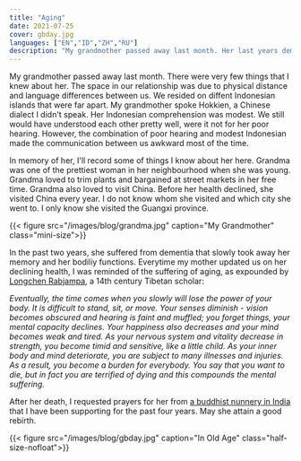 ```yaml
---
title: "Aging"
date: 2021-07-25
cover: gbday.jpg
languages: ["EN","ID","ZH","RU"]
description: "My grandmother passed away last month. Her last years demonstrated to me the suffering of aging..."
---
```


My grandmother passed away last month. There were very few things that I knew about her. 
The space in our relationship was due to physical distance and language differences between us. 
We resided on diffent Indonesian islands that were far apart.
My grandmother spoke Hokkien, a Chinese dialect I didn't speak. 
Her Indonesian comprehension was modest. We still would have understood each other pretty well, 
were it not for her poor hearing. However, the combination of poor hearing and modest Indonesian made 
the communication between us awkward most of the time. 

In memory of her, I'll record some of things I know about her here.
Grandma was one of the prettiest woman in her neighbourhood when she was young. Grandma loved to trim plants and bargained at street markets in her free time. Grandma also loved to visit China. Before her health declined, she visited China every year. 
I do not know whom she visited and which city she went to. I only know she visited the Guangxi province. 

{{< figure src="/images/blog/grandma.jpg" caption="My Grandmother" class="mini-size">}}

In the past two years, 
she suffered from dementia that slowly took away her memory and her bodiliy functions. 
Everytime my mother updated us on her declining health, I was reminded of the suffering of aging, 
as expounded by [Longchen Rabjampa](https://en.wikipedia.org/wiki/Longchenpa), a 14th century Tibetan scholar:

*Eventually, the time comes when you slowly will lose the power of your body.
It is difficult to stand, sit, or move. 
Your senses diminish - vision becomes obscured and hearing is faint and muffled;
you forget things, your mental capacity declines. 
Your happiness also decreases and your mind becomes weak and tired. 
As your nervous system and vitality decrease in strength, you become timid and sensitive, 
like a little child. As your inner body and mind deteriorate, 
you are subject to many illnesses and injuries. 
As a result, you become a burden for everybody. 
You say that you want to die, 
but in fact you are terrified of dying and this compounds the mental suffering.*

After her death, 
I requested prayers for her from [a buddhist nunnery in India](https://tenzinpalmo.com/) 
that I have been supporting for the past four years. 
May she attain a good rebirth. 

{{< figure src="/images/blog/gbday.jpg" caption="In Old Age" class="half-size-nofloat">}}
